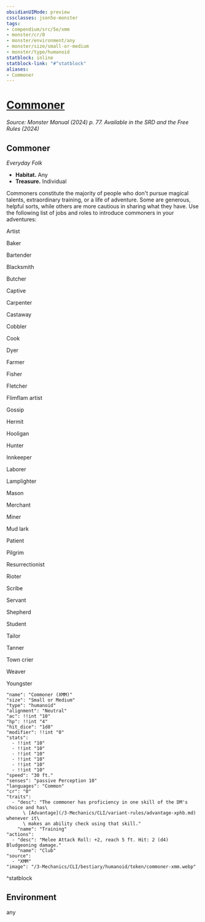 ```yaml
---
obsidianUIMode: preview
cssclasses: json5e-monster
tags:
- compendium/src/5e/xmm
- monster/cr/0
- monster/environment/any
- monster/size/small-or-medium
- monster/type/humanoid
statblock: inline
statblock-link: "#^statblock"
aliases:
- Commoner
---
```

# [Commoner](3-Mechanics\CLI\bestiary\humanoid/commoner-xmm.md)
*Source: Monster Manual (2024) p. 77. Available in the <span title='Systems Reference Document (5.2)'>SRD</span> and the Free Rules (2024)*  

## Commoner

*Everyday Folk*

- **Habitat.** Any  
- **Treasure.** Individual  

Commoners constitute the majority of people who don't pursue magical talents, extraordinary training, or a life of adventure. Some are generous, helpful sorts, while others are more cautious in sharing what they have. Use the following list of jobs and roles to introduce commoners in your adventures:

Artist

Baker

Bartender

Blacksmith

Butcher

Captive

Carpenter

Castaway

Cobbler

Cook

Dyer

Farmer

Fisher

Fletcher

Flimflam artist

Gossip

Hermit

Hooligan

Hunter

Innkeeper

Laborer

Lamplighter

Mason

Merchant

Miner

Mud lark

Patient

Pilgrim

Resurrectionist

Rioter

Scribe

Servant

Shepherd

Student

Tailor

Tanner

Town crier

Weaver

Youngster

```statblock
"name": "Commoner (XMM)"
"size": "Small or Medium"
"type": "humanoid"
"alignment": "Neutral"
"ac": !!int "10"
"hp": !!int "4"
"hit_dice": "1d8"
"modifier": !!int "0"
"stats":
  - !!int "10"
  - !!int "10"
  - !!int "10"
  - !!int "10"
  - !!int "10"
  - !!int "10"
"speed": "30 ft."
"senses": "passive Perception 10"
"languages": "Common"
"cr": "0"
"traits":
  - "desc": "The commoner has proficiency in one skill of the DM's choice and has\
      \ [Advantage](/3-Mechanics/CLI/variant-rules/advantage-xphb.md) whenever it\
      \ makes an ability check using that skill."
    "name": "Training"
"actions":
  - "desc": "Melee Attack Roll: +2, reach 5 ft. Hit: 2 (d4) Bludgeoning damage."
    "name": "Club"
"source":
  - "XMM"
"image": "/3-Mechanics/CLI/bestiary/humanoid/token/commoner-xmm.webp"
```
^statblock

## Environment

any